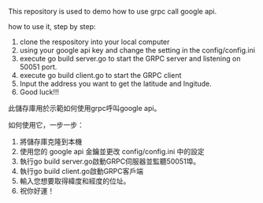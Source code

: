 This repository is used to demo how to use grpc call google api. 

how to use it, step by step:
1. clone the respository into your local computer
2. using your google api key and change the setting in the config/config.ini 
3. execute go build server.go to start the GRPC server and listening on 50051 port.
4. execute go build client.go to start the GRPC client
5. Input the address you want to get the latitude and lngitude.
6. Good luck!!!


此儲存庫用於示範如何使用grpc呼叫google api。

如何使用它，一步一步：
1. 將儲存庫克隆到本機
2. 使用您的 google api 金鑰並更改 config/config.ini 中的設定
3. 執行go build server.go啟動GRPC伺服器並監聽50051埠。
4. 執行go build client.go啟動GRPC客戶端
5. 輸入您想要取得緯度和經度的位址。
6. 祝你好運！
